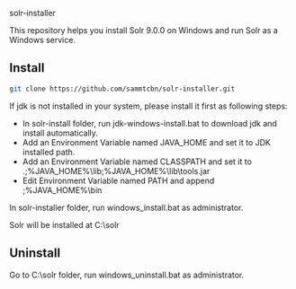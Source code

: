 solr-installer

This repository helps you install Solr 9.0.0 on Windows and run Solr as a Windows service.

## Install

```sh
git clone https://github.com/sammtcbn/solr-installer.git
```

If jdk is not installed in your system, please install it first as following steps:
* In solr-install folder, run jdk-windows-install.bat to download jdk and install automatically.
* Add an Environment Variable named JAVA_HOME and set it to JDK installed path.
* Add an Environment Variable named CLASSPATH and set it to .;%JAVA_HOME%\lib;%JAVA_HOME%\lib\tools.jar
* Edit Environment Variable named PATH and append ;%JAVA_HOME%\bin

In solr-installer folder, run windows_install.bat as administrator.

Solr will be installed at C:\solr

## Uninstall 

Go to C:\solr folder, run windows_uninstall.bat as administrator.
